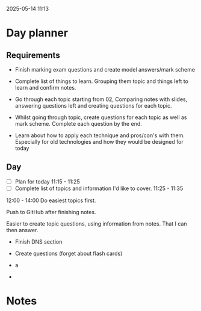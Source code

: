 2025-05-14 11:13


# Day planner

## Requirements

- Finish marking exam questions and create model answers/mark scheme

- Complete list of things to learn. Grouping them topic and things left to learn and confirm notes.
- Go through each topic starting from 02, Comparing notes with slides, answering questions left and creating questions for each topic.
- Whilst going through topic, create questions for each topic as well as mark scheme. Complete each question by the end.
- Learn about how to apply each technique and pros/con's with them. Especially for old technologies and how they would be designed for today


## Day


- [ ] Plan for today 11:15 - 11:25
- [ ] Complete list of topics and information I'd like to cover. 11:25 - 11:35

12:00 - 14:00 Do easiest topics first.


Push to GitHub after finishing notes.

Easier to create topic questions, using information from notes. That I can then answer.

- Finish DNS section
- Create questions (forget about flash cards)
- a

-  

# Notes
